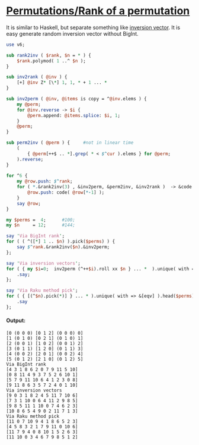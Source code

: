 [1]: https://rosettacode.org/wiki/Permutations/Rank_of_a_permutation

# [Permutations/Rank of a permutation][1]





It is similar to Haskell, but separate something like [inversion vector](https://en.wikipedia.org/wiki/Inversion_(discrete_mathematics)).
It is easy generate random inversion vector without BigInt.

```perl
use v6;

sub rank2inv ( $rank, $n = * ) {
    $rank.polymod( 1 ..^ $n );
}

sub inv2rank ( @inv ) {
    [+] @inv Z* [\*] 1, 1, * + 1 ... * 
}

sub inv2perm ( @inv, @items is copy = ^@inv.elems ) {
    my @perm;
    for @inv.reverse -> $i {
        @perm.append: @items.splice: $i, 1;
    }
    @perm;
}

sub perm2inv ( @perm ) {     #not in linear time 
    (
        { @perm[++$ .. *].grep( * < $^cur ).elems } for @perm;  
    ).reverse;
}    
    
for ^6 {
    my @row.push: $^rank;
    for ( *.&rank2inv(3) , &inv2perm, &perm2inv, &inv2rank )  -> &code {
        @row.push: code( @row[*-1] );
    }
    say @row;
}

my $perms =  4;      #100;
my $n     = 12;      #144;

say 'Via BigInt rank';
for ( ( ^([*] 1 .. $n) ).pick($perms) ) {
    say $^rank.&rank2inv($n).&inv2perm; 
};

say 'Via inversion vectors';
for ( { my $i=0;  inv2perm (^++$i).roll xx $n } ... *  ).unique( with => &[eqv] ).[^$perms] {
    .say;
};

say 'Via Raku method pick';
for ( { [(^$n).pick(*)] } ... * ).unique( with => &[eqv] ).head($perms) {
    .say
};
```

#### Output:
```
[0 (0 0 0) [0 1 2] (0 0 0) 0]
[1 (0 1 0) [0 2 1] (0 1 0) 1]
[2 (0 0 1) [1 0 2] (0 0 1) 2]
[3 (0 1 1) [1 2 0] (0 1 1) 3]
[4 (0 0 2) [2 0 1] (0 0 2) 4]
[5 (0 1 2) [2 1 0] (0 1 2) 5]
Via BigInt rank
[4 3 1 8 6 2 0 7 9 11 5 10]
[0 8 11 4 9 3 7 5 2 6 10 1]
[5 7 9 11 10 6 4 1 2 3 0 8]
[9 11 8 6 3 5 7 2 4 0 1 10]
Via inversion vectors
[9 0 3 1 8 2 4 5 11 7 10 6]
[7 3 1 10 0 6 4 11 2 9 8 5]
[9 8 5 11 1 10 0 7 4 6 2 3]
[10 8 6 5 4 9 0 2 11 7 1 3]
Via Raku method pick
[11 0 7 10 9 4 1 8 6 5 2 3]
[4 5 8 3 2 1 7 9 11 0 10 6]
[11 7 9 4 0 8 10 1 5 2 6 3]
[11 10 0 3 4 6 7 9 8 5 1 2]
```
